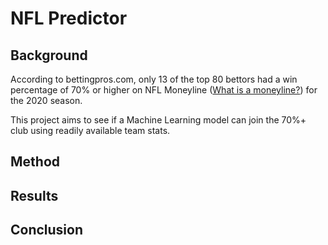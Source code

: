 # NFL Predictor 

## Background
According to bettingpros.com, only 13 of the top 80 bettors had a win percentage of 70% or higher on
NFL Moneyline (<a href=https://en.wikipedia.org/wiki/Fixed-odds_betting#Moneyline_odds target=_blank>What is a moneyline?</a>) for the 2020 season.

This project aims to see if a Machine Learning model can join the 70%+ club using readily available team stats.

## Method

## Results

## Conclusion



